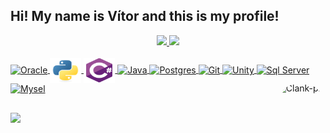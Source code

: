 ## Hi! My name is Vítor and this is my profile!
<div align="center">
  <a href="https://github.com/Nardelli17">
  <img height="180em" src="https://github-readme-stats.vercel.app/api?username=Nardelli17&show_icons=true&theme=dark&include_all_commits=true&count_private=true"/>
  <img height="180em" src="https://github-readme-stats.vercel.app/api/top-langs/?username=Nardelli17&layout=compact&langs_count=7&theme=dark"/>
</div>
<div style="display: inline_block"><br>
  <img align="center" alt="Oracle" height="40" width="50" src="https://cdn.jsdelivr.net/gh/devicons/devicon/icons/oracle/oracle-original.svg"">
  <img align="center" alt="Python" height="40" width="50" src="https://raw.githubusercontent.com/devicons/devicon/master/icons/python/python-original.svg">
  <img align="center" alt="Csharp" height="40" width="50" src="https://raw.githubusercontent.com/devicons/devicon/master/icons/csharp/csharp-original.svg">
  <img align="center" alt="Java" height="40" width="50" src="https://cdn.jsdelivr.net/gh/devicons/devicon/icons/java/java-original-wordmark.svg">
  <img align="center" alt="Postgres" height="40" width="50" src="https://cdn.jsdelivr.net/gh/devicons/devicon/icons/postgresql/postgresql-original-wordmark.svg">
  <img align="center" alt="Git" height="40" width="50" src="https://cdn.jsdelivr.net/gh/devicons/devicon/icons/git/git-original-wordmark.svg">
  <img align="center" alt="Unity" height="40" width="50" src="https://cdn.jsdelivr.net/gh/devicons/devicon/icons/unity/unity-original.svg">
  <img align="center" alt="Sql Server" height="40" width="50" src="https://cdn.jsdelivr.net/gh/devicons/devicon/icons/microsoftsqlserver/microsoftsqlserver-plain-wordmark.svg">
  <img align="center" alt="Mysel" height="40" width="50" src="https://cdn.jsdelivr.net/gh/devicons/devicon/icons/mysql/mysql-original-wordmark.svg">
  <img align="right" alt="Clank-pic" height="150" style="border-radius:50px;" src="https://c.tenor.com/RIWH6xQ8DQMAAAAC/ratchet-clank.gif">
</div>
  
  ##
 
<div> 
  <a href="https://www.linkedin.com/in/vitor-nardelli/" target="_blank"><img src="https://img.shields.io/badge/-LinkedIn-%230077B5?style=for-the-badge&logo=linkedin&logoColor=white" target="_blank"></a> 
</div>
